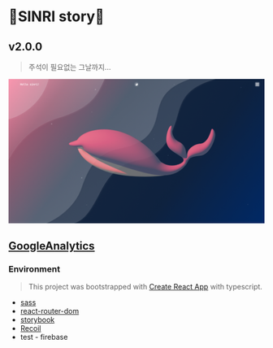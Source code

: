 # 🐧️SINRI story🐧️
## v2.0.0

> 주석이 필요없는 그날까지...  

<img src="./README.png" />

[GoogleAnalytics](https://analytics.google.com/analytics/web/#/p331290866/reports/intelligenthome)
---

### Environment
> This project was bootstrapped with [Create React App](https://github.com/facebook/create-react-app) with typescript.
- [sass](https://www.npmjs.com/package/sass)  
- [react-router-dom](https://www.npmjs.com/package/react-router-dom)  
- [storybook](https://storybook.js.org/)  
- [Recoil]()  
- test - firebase